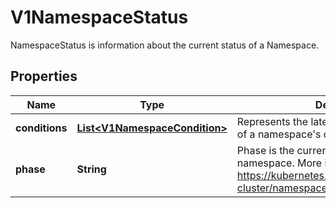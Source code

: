 

# V1NamespaceStatus

NamespaceStatus is information about the current status of a Namespace.

## Properties

| Name | Type | Description | Notes |
|------------ | ------------- | ------------- | -------------|
|**conditions** | [**List&lt;V1NamespaceCondition&gt;**](V1NamespaceCondition.md) | Represents the latest available observations of a namespace&#39;s current state. |  [optional] |
|**phase** | **String** | Phase is the current lifecycle phase of the namespace. More info: https://kubernetes.io/docs/tasks/administer-cluster/namespaces/ |  [optional] |



